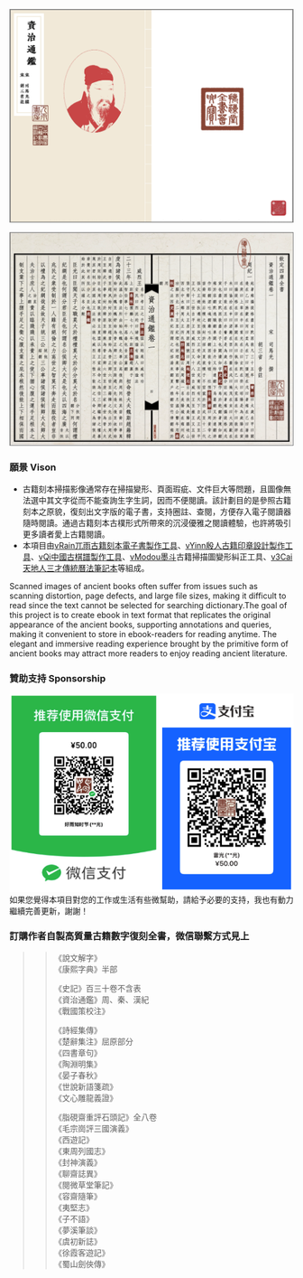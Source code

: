 

![image](https://github.com/shanleiguang/vBooks/blob/main/001.png)

![image](https://github.com/shanleiguang/vBooks/blob/main/002.png)

### 願景 Vison

- 古籍刻本掃描影像通常存在掃描變形、頁面瑕疵、文件巨大等問題，且圖像無法選中其文字從而不能查詢生字生詞，因而不便閱讀。該計劃目的是參照古籍刻本之原貌，復刻出文字版的電子書，支持圈註、查閱，方便存入電子閱讀器隨時閱讀。通過古籍刻本古樸形式所帶來的沉浸優雅之閱讀體驗，也許將吸引更多讀者愛上古籍閱讀。
- 本項目由[vRain兀雨古籍刻本電子書製作工具](https://github.com/shanleiguang/vRain)、[vYinn殷人古籍印章設計製作工具](https://github.com/shanleiguang/vYinn)、[vQi中國古棋譜製作工具](https://github.com/shanleiguang/vQi)、[vModou墨斗](https://github.com/shanleiguang/vModou)古籍掃描圖變形糾正工具、[v3Cai天地人三才傳統曆法筆記本](https://github.com/shanleiguang/v3CaiPreview)等組成。

Scanned images of ancient books often suffer from issues such as scanning distortion, page defects, and large file sizes, making it difficult to read since the text cannot be selected for searching dictionary.The goal of this project is to create ebook in text format that replicates the original appearance of the ancient books, supporting annotations and queries, making it convenient to store in ebook-readers for reading anytime. The elegant and immersive reading experience brought by the primitive form of ancient books may attract more readers to enjoy reading ancient literature.

### 贊助支持 Sponsorship

![image](https://github.com/shanleiguang/vRain/blob/main/sponsor_new.png)  
如果您覺得本項目對您的工作或生活有些微幫助，請給予必要的支持，我也有動力繼續完善更新，謝謝！   

### 訂購作者自製高質量古籍數字復刻全書，微信聯繫方式見上

>>《說文解字》  
>>《康熙字典》半部  
>>  
>>《史記》百三十卷不含表  
>>《資治通鑑》周、秦、漢紀  
>>《戰國策校注》  
>>  
>>《詩經集傳》  
>>《楚辭集注》屈原部分  
>>《四書章句》  
>>《陶淵明集》  
>>《晏子春秋》  
>>《世說新語箋疏》  
>>《文心雕龍義證》  
>>  
>>《脂硯齋重評石頭記》全八卷  
>>《毛宗崗評三國演義》  
>>《西遊記》  
>>《東周列國志》  
>>《封神演義》  
>>《聊齋誌異》  
>>《閱微草堂筆記》  
>>《容齋隨筆》  
>>《夷堅志》  
>>《子不語》  
>>《夢溪筆談》  
>>《虞初新誌》  
>>《徐霞客遊記》  
>>《蜀山劍俠傳》  
